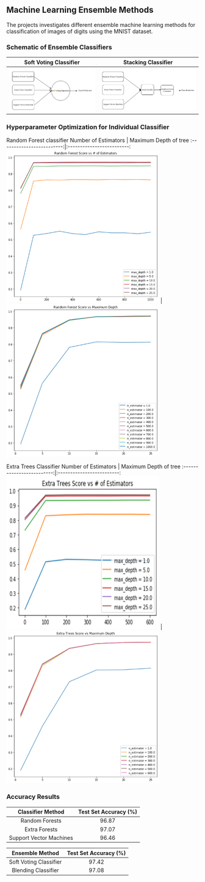 ## Machine Learning Ensemble Methods

The projects investigates different ensemble machine learning methods for classification of images of digits using the MNIST dataset.

### Schematic of Ensemble Classifiers

Soft Voting Classifier           |  Stacking Classifier
:-------------------------:|:-------------------------:
![](images/soft_voting.png)  |  ![](images/stacking.png)

### Hyperparameter Optimization for Individual Classifier

Random Forest classifier
Number of Estimators           |  Maximum Depth of tree
:-------------------------:|:-------------------------:
<img src="src_images/rf_Score_Estimators.png" width="400" height="400"> | <img src="src_images/rf_Score_MaxDepth.png" width="400" height="400">


Extra Trees Classifier
Number of Estimators           |  Maximum Depth of tree
:-------------------------:|:-------------------------:
<img src="src_images/et_Score_Estimators.png" width="400" height="400"> | <img src="src_images/et_Score_MaxDepth.png" width="400" height="400">

### Accuracy Results 

	
|    Classifier Method    | Test Set Accuracy (%) |    
|:-----------------------:|:---------------------:|   
|      Random Forests     |         96.87         |     
|      Extra Forests      |         97.07         |    
| Support Vector Machines |         96.46         |


|     Ensemble Method    | Test Set Accuracy (%) |
|:----------------------:|:---------------------:|
| Soft Voting Classifier |         97.42         |
|   Blending Classifier  |         97.08         |
